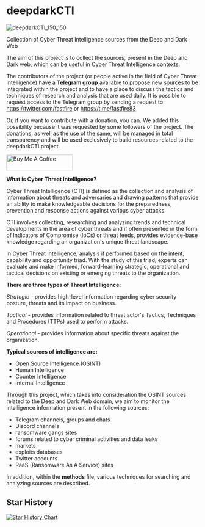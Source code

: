 # deepdarkCTI

![deepdarkCTI_150_150](https://github.com/fastfire/deepdarkCTI/assets/16737186/9be3e93d-7293-409c-97fe-cc966378aed7)

Collection of Cyber Threat Intelligence sources from the Deep and Dark Web

The aim of this project is to collect the sources, present in the Deep and Dark web, which can be useful in Cyber Threat Intelligence contexts.

The contributors of the project (or people active in the field of Cyber Threat Intelligence) have a **Telegram group** available to propose new sources to be integrated within the project and to have a place to discuss the tactics and techniques of research and analysis that are used daily.
It is possible to request access to the Telegram group by sending a request to https://twitter.com/fastfire or https://t.me/fastfire83

Or, if you want to contribute with a donation, you can. We added this possibility because it was requested by some followers of the project. The donations, as well as the use of the same, will be managed in total transparency and will be used exclusively to build resources related to the deepdarkCTI project.

<a href="https://www.buymeacoffee.com/fastfire" target="_blank"><img src="https://cdn.buymeacoffee.com/buttons/default-orange.png" alt="Buy Me A Coffee" height="41" width="174"></a>

**What is Cyber Threat Intelligence?**

Cyber Threat Intelligence (CTI) is defined as the collection and analysis of information about threats and adversaries and drawing patterns that provide an ability to make knowledgeable decisions for the preparedness, prevention and response actions against various cyber attacks.

CTI involves collecting, researching and analyzing trends and technical developments in the area of cyber threats and if often presented in the form of Indicators of Compromise (IoCs) or threat feeds, provides evidence-base knowledge regarding an organization's unique threat landscape.

In Cyber Threat Intelligence, analysis if performed based on the intent, capability and opportunity triad. With the study of this triad, experts can evaluate and make informed, forward-learning strategic, operational and tactical decisions on existing or emerging threats to the organization.

**There are three types of Threat Intelligence:**

_Strategic_ - provides high-level information regarding cyber security posture, threats and its impact on business.

_Tactical_ - provides information related to threat actor's Tactics, Techniques and Procedures (TTPs) used to perform attacks.

_Operational_ - provides information about specific threats against the organization.

**Typical sources of intelligence are:**

- Open Source Intelligence (OSINT)
- Human Intelligence
- Counter Intelligence
- Internal Intelligence

Through this project, which takes into consideration the OSINT sources related to the Deep and Dark Web domain, we aim to monitor the intelligence information present in the following sources:

- Telegram channels, groups and chats
- Discord channels
- ransomware gangs sites
- forums related to cyber criminal activities and data leaks
- markets
- exploits databases
- Twitter accounts
- RaaS (Ransomware As A Service) sites

In addition, within the **methods** file, various techniques for searching and analyzing sources are described.

## Star History

[![Star History Chart](https://api.star-history.com/svg?repos=fastfire/deepdarkCTI&type=Date)](https://star-history.com/#fastfire/deepdarkCTI&Date)
